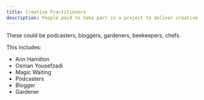 ```yaml
---
title: Creative Practitioners  
description: People paid to take part in a project to deliver creative activity or directly benefitting from the project in their role as a creative or cultural practitioner.
---
```


These could be podcasters, bloggers, gardeners, beekeepers, chefs.

This includes:

* Ann Hamilton 
* Osman Yousefzadi 
* Magic Waiting  
* Podcasters  
* Blogger 
* Gardener  
